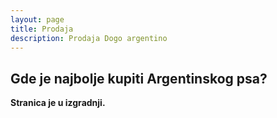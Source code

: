 ```yaml
---
layout: page
title: Prodaja
description: Prodaja Dogo argentino
---
```

## Gde je najbolje kupiti Argentinskog psa?

**Stranica je u izgradnji.**